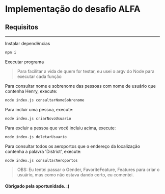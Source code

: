 # Implementação do desafio ALFA

## Requisitos

---

Instalar dependências

```bash
npm i
```

 Executar programa

> Para facilitar a vida de quem for testar, eu usei o argv do Node para executar cada função

Para consultar nome e sobrenome das pessoas com nome de usuário que contenha Henry, execute:

```bash
node index.js consultarNomeSobrenome
```

Para incluir uma pessoa, execute:

```bash
node index.js criarNovoUsuario
```

Para excluir a pessoa que você incluiu acima, execute:

```bash
node index.js deletarUsuario
```

Para consultar todos os aeroportos que o endereço da localização contenha a palavra 'District', execute:

```bash
node index.js consultarAeroportos
```

> OBS: Eu tentei passar o Gender, FavoriteFeature, Features para criar o usuário, mas como não estava dando certo, eu comentei.

#### Obrigado pela oportunidade. :)